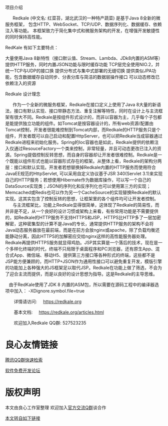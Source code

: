  项目介绍 
 
   &nbsp;&nbsp;&nbsp;&nbsp;&nbsp;&nbsp;Redkale (中文名: 红菜苔，湖北武汉的一种特产蔬菜) 是基于Java 8全新的微服务框架， 包含HTTP、WebSocket、TCP/UDP、数据序列化、数据缓存、依赖注入等功能。 本框架致力于简化集中式和微服务架构的开发，在增强开发敏捷性的同时保持高性能。
 
 RedKale 有如下主要特点： 
 
 大量使用Java 8新特性（接口默认值、Stream、Lambda、JDk8内置的ASM等） 
 提供HTTP服务，同时内置JSON功能与限时缓存功能 
 TCP层完全使用NIO.2，并统一TCP与UDP的接口换 
 提供分布式与集中式部署的无缝切换 
 提供类似JPA功能，包含数据缓存自动同步、分表分库与简洁的数据层操作接口 
 可以动态修改已依赖注入的资源 
 

 Redkale 设计理念 
 
   &nbsp;&nbsp;&nbsp;&nbsp;&nbsp;&nbsp;作为一个全新的微服务框架，Redkale在接口定义上使用了Java 8大量的新语法，接口有默认实现、接口带静态方法、重复注解等特性，同时在设计上与主流框架有很大不同。Redkale是按组件形式设计的，而非以容器为主，几乎每个子包都是能提供独立功能的组件。如Tomcat是按容器设计的，所有web资源/配置由Tomcat控制，开发者很能难控制到Tomcat内部，而Redkale的HTTP服务只是个组件，开发者既可以自己启动和配置HttpServer，也可以把Redkale当成容器通过Redkale进程来初始化服务。Spring的Ioc容器也是如此，Redkale提供的依赖注入仅通过ResouceFactory一个类来控制，非常轻量，并且可动态更改已注入的资源。Spring提倡控制反转思想，而自身的容器却让开发者很难控制。Redkale是一个既能以组件形式也能以容器形式存在的框架。从整体上看，Redkale的架构分两层：接口和默认实现。开发者若想替换掉Redkale内置的HTTP服务而使用符合JavaEE规范的HttpServlet, 可以采用自定义协议基于JSR 340(Servlet 3.1)来实现自己的HTTP服务；若想使用Hibernate作为数据库操作，可以写一个自己的DataSource实现类；JSON的序列化和反序列化也可以使用第三方的实现；Memcached或Redis也可以作为另一个CacheSource的实现替换Redkale的默认实现。这其实包含了控制反转的思想，让框架里的各个组件均可让开发者控制。 
   &nbsp;&nbsp;&nbsp;&nbsp;&nbsp;&nbsp;与主流框架比，功能上Redkale显得很简单，这体现了Redkale的简易性，而并非是不足，从一个良好的设计习惯或架构上来看，有些常用功能是不需要提供的，如Redkale的HTTP服务不支持HTTPS和JSP，HTTPS比HTTP多了一层加密解密，这种密集型的计算不是Java的专长，通常提供HTTP服务的架构不会将Java动态服务器放在最前端，而是在前方会放nginx或apache，除了负载均衡还能静动分离，因此HTTPS的加解密应交给nginx这样的高性能服务器处理。Redkale再提供HTTPS服务就显得鸡肋。JSP其实算是一个落后的技术，现在是一个多样化终端的时代，终端不只局限于桌面程序和PC浏览器，还有原生App、混合式App、微信端、移动H5、提供第三方接口等各种形式的终端，这些都不是JSP能方便兼顾的，而HTTP+JSON作为通用性接口可以避免重复开发，模版引擎的功能加上各种强大的JS框架足以取代JSP。Redkale在功能上做了筛选，不会为了迎合主流而提供，而是以良好的设计思想为指导。这是Redkale的主导思维。
 


&nbsp;&nbsp;&nbsp;由于RedKale使用了JDK 8 内置的ASM包，所以需要在源码工程中的编译器选项中加入：  -XDignore.symbol.file=true 

&nbsp;&nbsp;&nbsp;&nbsp;&nbsp;&nbsp; 详情请访问:&nbsp;&nbsp;&nbsp;&nbsp; https://redkale.org  

&nbsp;&nbsp;&nbsp;&nbsp;&nbsp;&nbsp; 基本文档:&nbsp;&nbsp;&nbsp;&nbsp; https://redkale.org/articles.html  

&nbsp;&nbsp;&nbsp;&nbsp;&nbsp;&nbsp; 欢迎加入Redkale QQ群:  527523235 
&nbsp;



 # 良心友情链接

[腾讯QQ群快速检索](http://u.720life.cn/s/8cf73f7c)

[软件免费开发论坛](http://u.720life.cn/s/bbb01dc0)

# 版权声明 

本文由良心工作室整理 欢迎加入[官方交流Q群](https://u.720life.cn/s/f2316816)谈合作

[本文转自如下链接](http://u.720life.cn/g/2e71d0f0a5c601172267ba20d3a43c6e4bcf1d9ba3723d169bb0f097ddb209a9ec96996f2565b6f1d98692184ce5cf28a1c9a0f88521b41a29434afa32fdeb3f)